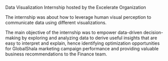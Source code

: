 Data Visualization Internship hosted by the Excelerate Organization

The internship was about how to leverage human visual perception to communicate data using different visualizations. 

The main objective of the internship was to empower data-driven decision-making by exploring and analyzing data to derive useful insights that are easy to interpret and explain, hence identifying optimization opportunities for GlobalShala marketing campaign performance and providing valuable business recommendations to the Finance team.
